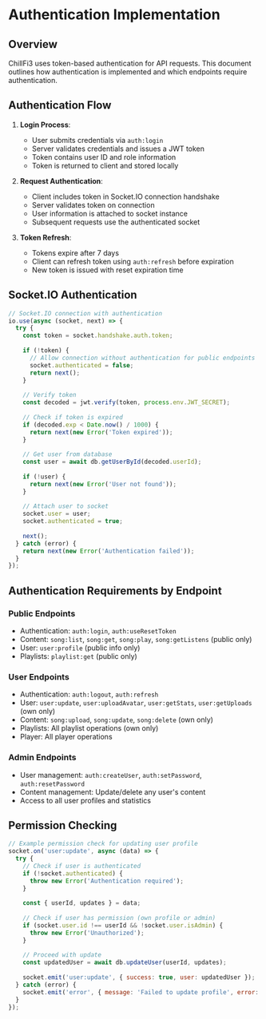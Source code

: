 # Authentication Implementation

## Overview
ChillFi3 uses token-based authentication for API requests. This document outlines how authentication is implemented and which endpoints require authentication.

## Authentication Flow

1. **Login Process**:
   - User submits credentials via `auth:login`
   - Server validates credentials and issues a JWT token
   - Token contains user ID and role information
   - Token is returned to client and stored locally

2. **Request Authentication**:
   - Client includes token in Socket.IO connection handshake
   - Server validates token on connection
   - User information is attached to socket instance
   - Subsequent requests use the authenticated socket

3. **Token Refresh**:
   - Tokens expire after 7 days
   - Client can refresh token using `auth:refresh` before expiration
   - New token is issued with reset expiration time

## Socket.IO Authentication

```javascript
// Socket.IO connection with authentication
io.use(async (socket, next) => {
  try {
    const token = socket.handshake.auth.token;
    
    if (!token) {
      // Allow connection without authentication for public endpoints
      socket.authenticated = false;
      return next();
    }
    
    // Verify token
    const decoded = jwt.verify(token, process.env.JWT_SECRET);
    
    // Check if token is expired
    if (decoded.exp < Date.now() / 1000) {
      return next(new Error('Token expired'));
    }
    
    // Get user from database
    const user = await db.getUserById(decoded.userId);
    
    if (!user) {
      return next(new Error('User not found'));
    }
    
    // Attach user to socket
    socket.user = user;
    socket.authenticated = true;
    
    next();
  } catch (error) {
    return next(new Error('Authentication failed'));
  }
});
```

## Authentication Requirements by Endpoint

### Public Endpoints
- Authentication: `auth:login`, `auth:useResetToken`
- Content: `song:list`, `song:get`, `song:play`, `song:getListens` (public only)
- User: `user:profile` (public info only)
- Playlists: `playlist:get` (public only)

### User Endpoints
- Authentication: `auth:logout`, `auth:refresh`
- User: `user:update`, `user:uploadAvatar`, `user:getStats`, `user:getUploads` (own only)
- Content: `song:upload`, `song:update`, `song:delete` (own only)
- Playlists: All playlist operations (own only)
- Player: All player operations

### Admin Endpoints
- User management: `auth:createUser`, `auth:setPassword`, `auth:resetPassword`
- Content management: Update/delete any user's content
- Access to all user profiles and statistics

## Permission Checking

```javascript
// Example permission check for updating user profile
socket.on('user:update', async (data) => {
  try {
    // Check if user is authenticated
    if (!socket.authenticated) {
      throw new Error('Authentication required');
    }
    
    const { userId, updates } = data;
    
    // Check if user has permission (own profile or admin)
    if (socket.user.id !== userId && !socket.user.isAdmin) {
      throw new Error('Unauthorized');
    }
    
    // Proceed with update
    const updatedUser = await db.updateUser(userId, updates);
    
    socket.emit('user:update', { success: true, user: updatedUser });
  } catch (error) {
    socket.emit('error', { message: 'Failed to update profile', error: error.message });
  }
});
```